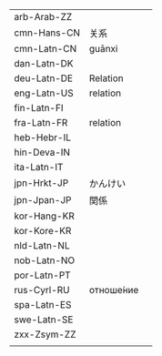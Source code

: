 | | | |
|-|-|-|
| arb-Arab-ZZ |  |  |
| cmn-Hans-CN | 关系 |  |
| cmn-Latn-CN | guānxi |  |
| dan-Latn-DK |  |  |
| deu-Latn-DE | Relation |  |
| eng-Latn-US | relation |  |
| fin-Latn-FI |  |  |
| fra-Latn-FR | relation |  |
| heb-Hebr-IL |  |  |
| hin-Deva-IN |  |  |
| ita-Latn-IT |  |  |
| jpn-Hrkt-JP | かんけい |  |
| jpn-Jpan-JP | 関係 |  |
| kor-Hang-KR |  |  |
| kor-Kore-KR |  |  |
| nld-Latn-NL |  |  |
| nob-Latn-NO |  |  |
| por-Latn-PT |  |  |
| rus-Cyrl-RU | отноше́ние |  |
| spa-Latn-ES |  |  |
| swe-Latn-SE |  |  |
| zxx-Zsym-ZZ |  |  |
|  |  |  |
